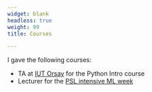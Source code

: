 ```yaml
---
widget: blank
headless: true
weight: 99
title: Courses

---
```


I gave the following courses:
  - TA at [IUT Orsay](http://www.iut-orsay.u-psud.fr/fr/specialites/mesures_physiques.html) for the Python Intro course
  - Lecturer for the [PSL intensive ML week](https://data-psl.github.io/preparatory-week/)
